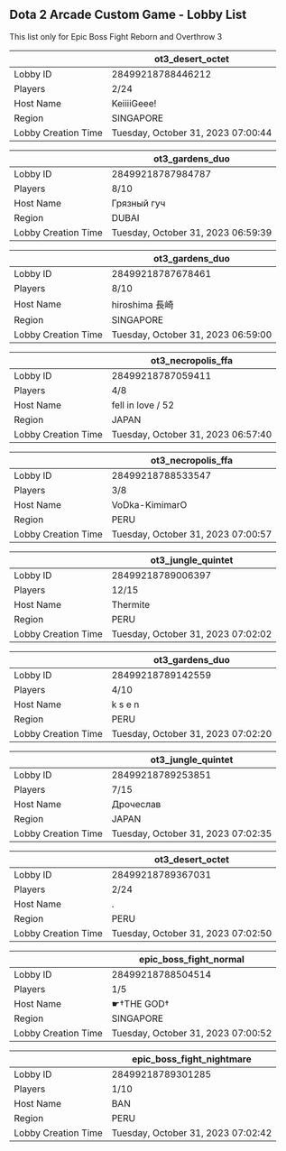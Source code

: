 ## Dota 2 Arcade Custom Game - Lobby List

This list only for Epic Boss Fight Reborn and Overthrow 3

|  | ot3_desert_octet |
| ------ | ------ |
| Lobby ID | 28499218788446212 |
| Players | 2/24 |
| Host Name | KeiiiiGeee! |
| Region | SINGAPORE |
| Lobby Creation Time | Tuesday, October 31, 2023 07:00:44 |


|  | ot3_gardens_duo |
| ------ | ------ |
| Lobby ID | 28499218787984787 |
| Players | 8/10 |
| Host Name | Грязный гуч |
| Region | DUBAI |
| Lobby Creation Time | Tuesday, October 31, 2023 06:59:39 |


|  | ot3_gardens_duo |
| ------ | ------ |
| Lobby ID | 28499218787678461 |
| Players | 8/10 |
| Host Name | hiroshima 長崎 |
| Region | SINGAPORE |
| Lobby Creation Time | Tuesday, October 31, 2023 06:59:00 |


|  | ot3_necropolis_ffa |
| ------ | ------ |
| Lobby ID | 28499218787059411 |
| Players | 4/8 |
| Host Name | fell in love / 52 |
| Region | JAPAN |
| Lobby Creation Time | Tuesday, October 31, 2023 06:57:40 |


|  | ot3_necropolis_ffa |
| ------ | ------ |
| Lobby ID | 28499218788533547 |
| Players | 3/8 |
| Host Name | VoDka-KimimarO |
| Region | PERU |
| Lobby Creation Time | Tuesday, October 31, 2023 07:00:57 |


|  | ot3_jungle_quintet |
| ------ | ------ |
| Lobby ID | 28499218789006397 |
| Players | 12/15 |
| Host Name | Thermite |
| Region | PERU |
| Lobby Creation Time | Tuesday, October 31, 2023 07:02:02 |


|  | ot3_gardens_duo |
| ------ | ------ |
| Lobby ID | 28499218789142559 |
| Players | 4/10 |
| Host Name | k s e n |
| Region | PERU |
| Lobby Creation Time | Tuesday, October 31, 2023 07:02:20 |


|  | ot3_jungle_quintet |
| ------ | ------ |
| Lobby ID | 28499218789253851 |
| Players | 7/15 |
| Host Name | Дрочеслав |
| Region | JAPAN |
| Lobby Creation Time | Tuesday, October 31, 2023 07:02:35 |


|  | ot3_desert_octet |
| ------ | ------ |
| Lobby ID | 28499218789367031 |
| Players | 2/24 |
| Host Name | . |
| Region | PERU |
| Lobby Creation Time | Tuesday, October 31, 2023 07:02:50 |


|  | epic_boss_fight_normal |
| ------ | ------ |
| Lobby ID | 28499218788504514 |
| Players | 1/5 |
| Host Name | ☛†THE GOD† |
| Region | SINGAPORE |
| Lobby Creation Time | Tuesday, October 31, 2023 07:00:52 |


|  | epic_boss_fight_nightmare |
| ------ | ------ |
| Lobby ID | 28499218789301285 |
| Players | 1/10 |
| Host Name | BAN |
| Region | PERU |
| Lobby Creation Time | Tuesday, October 31, 2023 07:02:42 |


